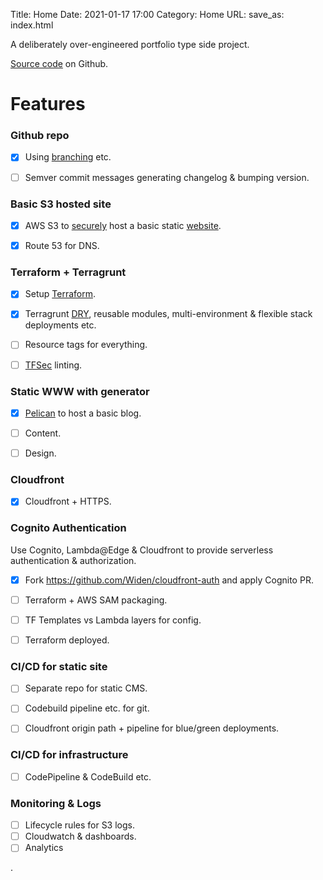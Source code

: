 Title: Home
Date: 2021-01-17 17:00
Category: Home 
URL:
save_as: index.html

A deliberately over-engineered portfolio type side project.

[Source code](https://github.com/gregn610/www.gregnicol.uk/tree/main/src) on Github.

# Features 

### Github repo
 - [x] Using [branching](https://github.com/gregn610/www.gregnicol.uk/branches) etc. 
 - [ ] Semver commit messages generating changelog & bumping version.


### Basic S3 hosted site
 - [x] AWS S3 to [securely](https://github.com/gregn610/www.gregnicol.uk/blob/main/src/terraform/modules/www-site/templates/www-bucket-policy.json) host a basic static [website](http://www.gregnicol.uk). 
 - [x] Route 53 for DNS.


### Terraform + Terragrunt
 - [x] Setup [Terraform](https://github.com/gregn610/www.gregnicol.uk/tree/main/src/terraform/modules/www-site). 
 - [x] Terragrunt [DRY](https://github.com/gregn610/www.gregnicol.uk/blob/main/src/terraform/terragrunt.hcl), reusable modules, multi-environment & flexible stack deployments etc.
 - [ ] Resource tags for everything.
 - [ ] [TFSec](https://github.com/tfsec/tfsec) linting.


### Static WWW with generator
 - [x] [Pelican](https://blog.getpelican.com/) to host a basic blog.
 - [ ] Content.
 - [ ] Design.


### Cloudfront
 - [x] Cloudfront + HTTPS.
 
 
### Cognito Authentication
Use Cognito, Lambda@Edge & Cloudfront to provide serverless authentication & authorization.
 - [x] Fork https://github.com/Widen/cloudfront-auth and apply Cognito PR.
 - [ ] Terraform + AWS SAM packaging.
 - [ ] TF Templates vs Lambda layers for config.
 - [ ] Terraform deployed.


### CI/CD for static site
 - [ ] Separate repo for static CMS.
 - [ ] Codebuild pipeline etc. for git. 
 - [ ] Cloudfront origin path + pipeline for blue/green deployments.


### CI/CD for infrastructure
 - [ ] CodePipeline & CodeBuild etc.


### Monitoring & Logs
 - [ ] Lifecycle rules for S3 logs.
 - [ ] Cloudwatch & dashboards.
 - [ ] Analytics
 
.
